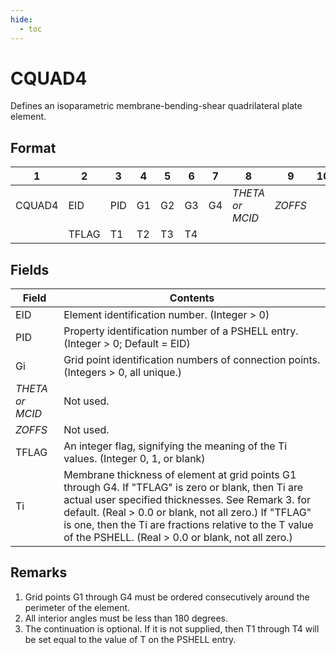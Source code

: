 ```yaml
---
hide:
  - toc
---
```

# CQUAD4
Defines an isoparametric membrane-bending-shear quadrilateral plate element.

## Format
| 1        | 2        | 3        | 4        | 5        | 6        | 7        | 8        | 9        | 10       | 
| -------- | -------- | -------- | -------- | -------- | -------- | -------- | -------- | -------- | -------- | 
| CQUAD4   | EID      | PID      | G1       | G2       | G3       | G4       |_THETA or MCID_| _ZOFFS_ |        | 
|          | TFLAG    | T1       | T2       | T3       | T4       |          |          |           |         |



## Fields
| Field      | Contents |
| ---------- | -------- |
| EID | Element identification number. (Integer > 0)
| PID | Property identification number of a PSHELL entry. (Integer > 0; Default = EID)
| Gi | Grid point identification numbers of connection points. (Integers > 0, all unique.)
| _THETA or MCID_ | Not used.
| _ZOFFS_ | Not used.
| TFLAG | An integer flag, signifying the meaning of the Ti values. (Integer 0, 1, or blank)
| Ti | Membrane thickness of element at grid points G1 through G4. If "TFLAG" is zero or blank, then Ti are actual user specified thicknesses. See Remark 3. for default. (Real > 0.0 or blank, not all zero.) If "TFLAG" is one, then the Ti are fractions relative to the T value of the PSHELL. (Real > 0.0 or blank, not all zero.)

## Remarks
1. Grid points G1 through G4 must be ordered consecutively around the perimeter of the element.
2. All interior angles must be less than 180 degrees.
3. The continuation is optional. If it is not supplied, then T1 through T4 will be set equal to the value of T on the PSHELL entry.
